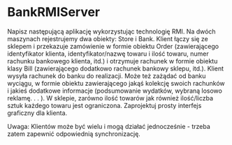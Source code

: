# BankRMIServer

Napisz następującą aplikację wykorzystując technologię RMI. Na dwóch maszynach rejestrujemy dwa obiekty: Store i Bank. Klient łączy się ze sklepem i przekazuje zamówienie w formie obiektu Order (zawierającego identyfikator klienta, identyfikator/nazwę towaru i ilość towaru, numer rachunku bankowego klienta, itd.) i otrzymuje rachunek w formie obiektu klasy Bill (zawierającego dodatkowo rachunek bankowy sklepu, itd.). Klient wysyła rachunek do banku do realizacji. Może też zażądać od banku wyciągu, w formie obiektu zawierającego jakąś kolekcję swoich rachunków i jakieś dodatkowe informacje (podsumowanie wydatków, wybraną losowo reklamę. . . ). W sklepie, zarówno ilość towarów jak również ilość/liczba sztuk każdego towaru jest ograniczona. Zaprojektuj prosty interfejs graficzny dla klienta.

Uwaga: Klientów może być wielu i mogą działać jednocześnie - trzeba zatem zapewnić odpowiednią synchronizację.
